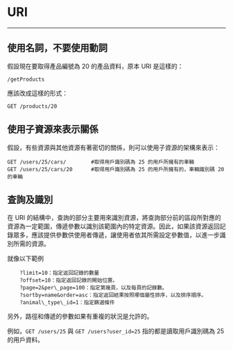# URI

---

## 使用名詞，不要使用動詞

假設現在要取得產品編號為 20 的產品資料，原本 URI 是這樣的：

`/getProducts`

應該改成這樣的形式：

`GET /products/20`

## 使用子資源來表示關係

假設，有些資源與其他資源有著密切的關係，則可以使用子資源的架構來表示：

```
GET /users/25/cars/        #取得用戶識別碼為 25 的用戶所擁有的車輛 
GET /users/25/cars/20      #取得用戶識別碼為 25 的用戶所擁有的，車輛識別碼 20 的車輛
```

## 查詢及識別

在 URI 的結構中，查詢的部分主要用來識別資源，將查詢部分前的區段所對應的資源為一定範圍，傳遞參數以識別該範圍內的特定資源。因此，如果該資源返回記錄眾多，應該提供參數供使用者傳遞，讓使用者依其所需設定參數值，以進一步識別所需的資源。

就像以下範例

```
    ?limit=10：指定返回記錄的數量
    ?offset=10：指定返回記錄的開始位置。
    ?page=2&per\_page=100：指定第幾頁，以及每頁的記錄數。
    ?sortby=name&order=asc：指定返回結果按照哪個屬性排序，以及排序順序。
    ?animal\_type\_id=1：指定篩選條件
```

另外，路徑和傳遞的參數如果有重複的狀況是允許的。

例如，`GET /users/25` 與 `GET /users?user_id=25` 指的都是讀取用戶識別碼為 25 的用戶資料。

